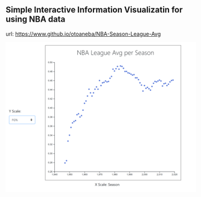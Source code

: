 ## Simple Interactive Information Visualizatin for using NBA data

url: https://www.github.io/otoaneba/NBA-Season-League-Avg 

![alt text](nba-capture.PNG)
